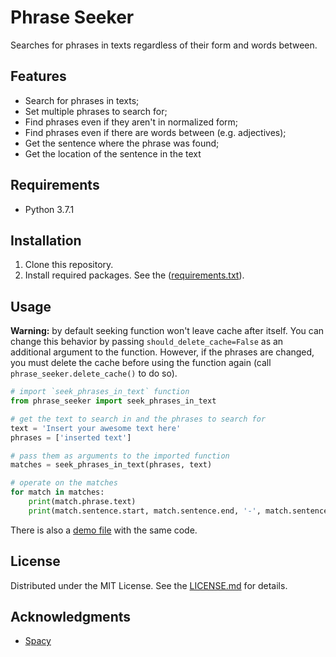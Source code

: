 # Phrase Seeker

Searches for phrases in texts regardless of their form and words between.

## Features

- Search for phrases in texts;
- Set multiple phrases to search for;
- Find phrases even if they aren't in normalized form;
- Find phrases even if there are words between (e.g. adjectives);
- Get the sentence where the phrase was found;
- Get the location of the sentence in the text

## Requirements

- Python 3.7.1

## Installation

1. Clone this repository.
2. Install required packages. See the ([requirements.txt](requirements.txt)).

## Usage

**Warning:** by default seeking function won't leave cache after itself. You can change this behavior by passing `should_delete_cache=False` as an additional argument to the function. However, if the phrases are changed, you must delete the cache before using the function again (call `phrase_seeker.delete_cache()` to do so).

```python
# import `seek_phrases_in_text` function
from phrase_seeker import seek_phrases_in_text

# get the text to search in and the phrases to search for
text = 'Insert your awesome text here'
phrases = ['inserted text']

# pass them as arguments to the imported function
matches = seek_phrases_in_text(phrases, text)

# operate on the matches
for match in matches:
	print(match.phrase.text)
    print(match.sentence.start, match.sentence.end, '-', match.sentence.text)
```

There is also a [demo file](demo.py) with the same code.

## License

Distributed under the MIT License. See the [LICENSE.md](LICENSE.md) for details.

## Acknowledgments

- [Spacy](https://github.com/explosion/spaCy)

